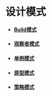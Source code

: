 # 设计模式

* #### [Build模式](Android-Related/Design-Pattern/Build-Model.md)
* #### [观察者模式](Android-Related/Design-Pattern/Observer-Model.md)
* #### [单例模式](Android-Related/Design-Pattern/Single-Model.md)
* #### [原型模式](Android-Related/Design-Pattern/Prototype-Model.md)
* #### [策略模式](Android-Related/Design-Pattern/Strategy-Model.md)



